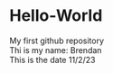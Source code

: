 # Hello-World
My first github repository <br />
Thi is my name: Brendan <br />
This is the date 11/2/23
